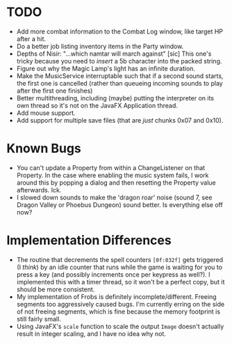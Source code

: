 # TODO

- Add more combat information to the Combat Log window, like target HP after a hit.
- Do a better job listing inventory items in the Party window.
- Depths of Nisir: "...which namtar will march against" [sic] This one's tricky because you need to *insert* a 5b 
  character into the packed string.
- Figure out why the Magic Lamp's light has an infinite duration.
- Make the MusicService interruptable such that if a second sound starts, the first one is cancelled (rather than 
  queueing incoming sounds to play after the first one finishes)
- Better multithreading, including (maybe) putting the interpreter on its own thread so it's not on the JavaFX
  Application thread.
- Add mouse support.
- Add support for multiple save files (that are *just* chunks 0x07 and 0x10).

# Known Bugs

- You can't update a Property from within a ChangeListener on that Property. In the case where enabling the music 
  system fails, I work around this by popping a dialog and then resetting the Property value afterwards. Ick.
- I slowed down sounds to make the 'dragon roar' noise (sound 7, see Dragon Valley or Phoebus Dungeon) sound better. 
  Is everything else off now?

# Implementation Differences

- The routine that decrements the spell counters `[0f:032f]` gets triggered (I *think*) by an idle counter that runs
  while the game is waiting for you to press a key (and possibly increments once per keypress as well?). I 
  implemented this with a timer thread, so it won't be a perfect copy, but it should be more consistent.
- My implementation of Frobs is definitely incomplete/different. Freeing segments too aggressively caused bugs. I'm 
  currently erring on the side of not freeing segments, which is fine because the memory footprint is still fairly 
  small.
- Using JavaFX's `scale` function to scale the output `Image` doesn't actually result in integer scaling, and I 
  have no idea why not.
